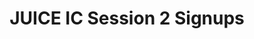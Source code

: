 ---
title: JUICE IC Session 2 Signups
redirect_to: https://docs.google.com/spreadsheets/d/1q95sF0Y1CvPDVmoFaBHHjJ_r4NQ1tUl_Z-UbYArsYfw/edit?usp=sharing
redirect_from: 
  - /JUICEICSignups
  - /juiceicsignups
---